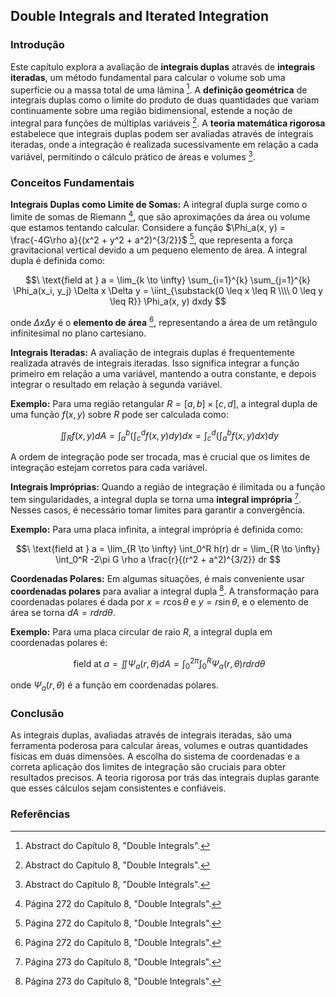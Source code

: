 ## Double Integrals and Iterated Integration

### Introdução
Este capítulo explora a avaliação de **integrais duplas** através de **integrais iteradas**, um método fundamental para calcular o volume sob uma superfície ou a massa total de uma lâmina [^Abstract]. A **definição geométrica** de integrais duplas como o limite do produto de duas quantidades que variam continuamente sobre uma região bidimensional, estende a noção de integral para funções de múltiplas variáveis [^Abstract]. A **teoria matemática rigorosa** estabelece que integrais duplas podem ser avaliadas através de integrais iteradas, onde a integração é realizada sucessivamente em relação a cada variável, permitindo o cálculo prático de áreas e volumes [^Abstract].

### Conceitos Fundamentais

**Integrais Duplas como Limite de Somas:**
A integral dupla surge como o limite de somas de Riemann [^272], que são aproximações da área ou volume que estamos tentando calcular. Considere a função $\Phi_a(x, y) = \frac{-4G\rho a}{(x^2 + y^2 + a^2)^{3/2}}$ [^272], que representa a força gravitacional vertical devido a um pequeno elemento de área. A integral dupla é definida como:

$$\
\text{field at } a = \lim_{k \to \infty} \sum_{i=1}^{k} \sum_{j=1}^{k} \Phi_a(x_i, y_j) \Delta x \Delta y = \iint_{\substack{0 \leq x \leq R \\\\ 0 \leq y \leq R}} \Phi_a(x, y) dxdy
$$

onde $\Delta x \Delta y$ é o **elemento de área** [^272], representando a área de um retângulo infinitesimal no plano cartesiano.

**Integrais Iteradas:**
A avaliação de integrais duplas é frequentemente realizada através de integrais iteradas. Isso significa integrar a função primeiro em relação a uma variável, mantendo a outra constante, e depois integrar o resultado em relação à segunda variável.

**Exemplo:**
Para uma região retangular $R = [a, b] \times [c, d]$, a integral dupla de uma função $f(x, y)$ sobre $R$ pode ser calculada como:

$$\
\iint_R f(x, y) dA = \int_a^b \left( \int_c^d f(x, y) dy \right) dx = \int_c^d \left( \int_a^b f(x, y) dx \right) dy
$$

A ordem de integração pode ser trocada, mas é crucial que os limites de integração estejam corretos para cada variável.

**Integrais Impróprias:**
Quando a região de integração é ilimitada ou a função tem singularidades, a integral dupla se torna uma **integral imprópria** [^273]. Nesses casos, é necessário tomar limites para garantir a convergência.

**Exemplo:**
Para uma placa infinita, a integral imprópria é definida como:

$$\
\text{field at } a = \lim_{R \to \infty} \int_0^R h(r) dr = \lim_{R \to \infty} \int_0^R -2\pi G \rho a \frac{r}{(r^2 + a^2)^{3/2}} dr
$$

**Coordenadas Polares:**
Em algumas situações, é mais conveniente usar **coordenadas polares** para avaliar a integral dupla [^273]. A transformação para coordenadas polares é dada por $x = r \cos \theta$ e $y = r \sin \theta$, e o elemento de área se torna $dA = r dr d\theta$.

**Exemplo:**
Para uma placa circular de raio $R$, a integral dupla em coordenadas polares é:

$$\
\text{field at } a = \iint \Psi_a(r, \theta) dA = \int_0^{2\pi} \int_0^R \Psi_a(r, \theta) r dr d\theta
$$

onde $\Psi_a(r, \theta)$ é a função em coordenadas polares.

### Conclusão

As integrais duplas, avaliadas através de integrais iteradas, são uma ferramenta poderosa para calcular áreas, volumes e outras quantidades físicas em duas dimensões. A escolha do sistema de coordenadas e a correta aplicação dos limites de integração são cruciais para obter resultados precisos. A teoria rigorosa por trás das integrais duplas garante que esses cálculos sejam consistentes e confiáveis.

### Referências
[^Abstract]: Abstract do Capítulo 8, "Double Integrals".
[^272]: Página 272 do Capítulo 8, "Double Integrals".
[^273]: Página 273 do Capítulo 8, "Double Integrals".
<!-- END -->